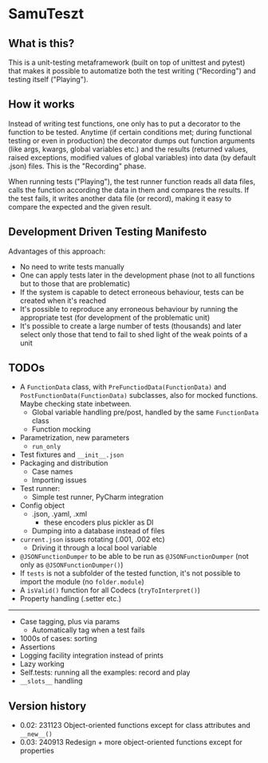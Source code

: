 # SamuTeszt

## What is this?
This is a unit-testing metaframework (built on top of unittest and pytest) that makes it possible to automatize both the test writing ("Recording") and testing itself ("Playing").
## How it works
Instead of writing test functions, one only has to put a decorator to the function to be tested. 
Anytime (if certain conditions met; during functional testing or even in production) the decorator dumps out function arguments (like args, kwargs, global variables etc.) and the results (returned values, raised exceptions, modified values of global variables) into data (by default .json) files.
This is the "Recording" phase.

When running tests ("Playing"), the test runner function reads all data files, calls the function according the data in them and compares the results. If the test fails, it writes another data file (or record), making it easy to compare the expected and the given result.
## Development Driven Testing Manifesto
Advantages of this approach:
- No need to write tests manually
- One can apply tests later in the development phase (not to all functions but to those that are problematic)
- If the system is capable to detect erroneous behaviour, tests can be created when it's reached
- It's possible to reproduce any erroneous behaviour by running the appropriate test (for development of the problematic unit)
- It's possible to create a large number of tests (thousands) and later select only those that tend to fail to shed light of the weak points of a unit 
## TODOs

- A `FunctionData` class, with `PreFunctiodData(FunctionData)` and `PostFunctionData(FunctionData)` subclasses, also for mocked functions. Maybe checking state inbetween.
  - Global variable handling pre/post, handled by the same `FunctionData` class
  - Function mocking
- Parametrization, new parameters
  - `run_only`
- Test fixtures and `__init__.json` 
- Packaging and distribution
  - Case names
  - Importing issues
- Test runner:
  - Simple test runner, PyCharm integration
- Config object
  - .json, .yaml, .xml
    - these encoders plus pickler as DI
  - Dumping into a database instead of files
- `current.json` issues rotating (.001, .002 etc)
  - Driving it through a local bool variable
- `@JSONFunctionDumper` to be able to be run as `@JSONFunctionDumper` (not only as `@JSONFunctionDumper()`)
- If `tests` is not a subfolder of the tested function, it's not possible to import the module (no `folder.module`)
- A `isValid()` function for all Codecs (`tryToInterpret()`)
- Property handling (.setter etc.)

---

- Case tagging, plus via params
  - Automatically tag when a test fails
- 1000s of cases: sorting
- Assertions
- Logging facility integration instead of prints
- Lazy working
- Self.tests: running all the examples: record and play
- `__slots__` handling

## Version history
- 0.02: 231123 Object-oriented functions except for class attributes and `__new__()` 
- 0.03: 240913 Redesign + more object-oriented functions except for properties 
